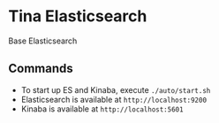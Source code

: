 # Tina Elasticsearch

Base Elasticsearch

## Commands
- To start up ES and Kinaba, execute `./auto/start.sh`
- Elasticsearch is available at `http://localhost:9200`
- Kinaba is available at `http://localhost:5601`
